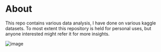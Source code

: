# About
This repo contains various data analysis, I have done on various kaggle datasets. To most extent this repository is held for personal uses, but anyone interested might refer it for more insights.

![image](https://github.com/beingamanforever/Kaggle/assets/121532863/5bd74acc-119f-4239-ac70-af35cb22c68c)
